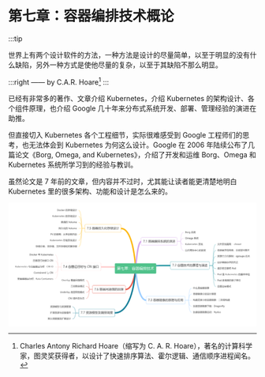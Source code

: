 # 第七章：容器编排技术概论

:::tip <a/>

世界上有两个设计软件的方法，一种方法是设计的尽量简单，以至于明显的没有什么缺陷，另外一种方式是使他尽量的复杂，以至于其缺陷不那么明显。

:::right
—— by C.A.R. Hoare[^1]
:::

已经有非常多的著作、文章介绍 Kubernetes，介绍 Kubernetes 的架构设计、各个组件原理，也介绍 Google 几十年来分布式系统开发、部署、管理经验的演进在助推。

但直接切入 Kubernetes 各个工程细节，实际很难感受到 Google 工程师们的思考，也无法体会到 Kubernetes 为何这么设计。Google 在 2006 年陆续公布了几篇论文《Borg, Omega, and Kubernetes》，介绍了开发和运维 Borg、Omega 和 Kubernetes 系统所学习到的经验与教训。

虽然论文是 7 年前的文章，但内容并不过时，尤其能让读者能更清楚地明白 Kubernetes 里的很多架构、功能和设计是怎么来的。

<div  align="center">
  <img src="../assets/container-summary.png" width = "550"  align=center />
</div>

[^1]: Charles Antony Richard Hoare（缩写为 C. A. R. Hoare），著名的计算科学家，图灵奖获得者，以设计了快速排序算法、霍尔逻辑、通信顺序进程闻名。